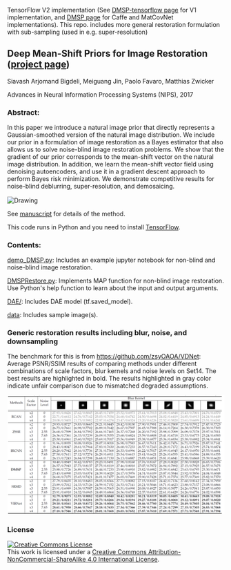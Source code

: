 TensorFlow V2 implementation (See [DMSP-tensorflow page](https://github.com/siavashBigdeli/DMSP-tensorflow) for V1 implementation, and [DMSP page](https://github.com/siavashBigdeli/DMSP) for Caffe and MatCovNet implementations).
This repo. includes more general restoration formulation with sub-sampling (used in e.g. super-resolution)
## Deep Mean-Shift Priors for Image Restoration ([project page](https://www.cs.umd.edu/~zwicker/projectpages/DeepMeanShiftPriors-NIPS17.html))

Siavash Arjomand Bigdeli, Meiguang Jin, Paolo Favaro, Matthias Zwicker

Advances in Neural Information Processing Systems (NIPS), 2017

### Abstract:
In this paper we introduce a natural image prior that directly represents a Gaussian-smoothed version of the natural image distribution. We include our prior in a formulation of image restoration as a Bayes estimator that also allows us to solve noise-blind image restoration problems. We show that the gradient of our prior corresponds to the mean-shift vector on the natural image distribution. In addition, we learn the mean-shift vector field using denoising autoencoders, and use it in a gradient descent approach to perform Bayes risk minimization. We demonstrate competitive results for noise-blind deblurring, super-resolution, and demosaicing.


<img src="https://www.cs.umd.edu/~zwicker/projectpages/DeepMeanShiftPriors-NIPS17-teaser.jpg" alt="Drawing" style="height: 500px;" align="center"/>

See [manuscript](https://papers.nips.cc/paper/6678-deep-mean-shift-priors-for-image-restoration.pdf) for details of the method.

This code runs in Python and you need to install [TensorFlow](http://www.tensorflow.org).
### Contents:

[demo_DMSP.py](https://github.com/siavashBigdeli/DMSP-TF2/blob/master/demo_DMSP.ipynb): Includes an example jupyter notebook for non-blind and noise-blind image restoration.

[DMSPRestore.py](https://github.com/siavashBigdeli/DMSP-TF2/blob/master/DMSPRestore.py): Implements MAP function for non-blind image restoration. Use Python's help function to learn about the input and output arguments.

[DAE/](https://github.com/siavashBigdeli/DMSP-TF2/tree/master/DAE/): Includes DAE model (tf.saved_model).

[data](https://github.com/siavashBigdeli/DMSP-TF2/tree/master/data): Includes sample image(s).


### Generic restoration results including blur, noise, and downsampling
The benchmark for this is from https://github.com/zsyOAOA/VDNet:
Average PSNR/SSIM results of comparing methods under different combinations of scale factors, blur kernels and noise levels on Set14. The best
results are highlighted in bold. The results highlighted in gray color indicate unfair comparison due to mismatched degraded assumptions.

<img src="data/tbl_set14.png"/>


<!---
#### Set14
| Scale factor | Noise level | Kernel 1       | Kernel 2       | Kernel 3       | Kernel 4       | Kernel 5       | Kernel 6       | Kernel 7       | Kernel 8       |
|:------------:|:-----------:|:--------------:|:--------------:|:--------------:|:--------------:|:--------------:|:--------------:|:--------------:|:--------------:|
| 2            | 0           | 30.40 / 0.8849 | 30.42 / 0.8783 | 29.23 / 0.8491 | 27.98 / 0.8160 | 27.76 / 0.8167 | 27.28 / 0.8020 | 27.50 / 0.8028 | 26.65 / 0.7706 |
| 3            | 0           | 26.57 / 0.7943 | 27.73 / 0.8137 | 27.75 / 0.8119 | 27.46 / 0.8010 | 27.07 / 0.7872 | 26.94 / 0.7892 | 27.15 / 0.7925 | 26.57 / 0.7675 |
| 3            | 2.55        | 25.88 / 0.7726 | 26.89 / 0.7631 | 26.44 / 0.7233 | 25.90 / 0.6910 | 25.82 / 0.6982 | 25.59 / 0.6842 | 25.63 / 0.6795 | 25.30 / 0.6671 |
| 3            | 7.65        | 25.43 / 0.6990 | 25.03 / 0.6374 | 24.39 / 0.6029 | 24.17 / 0.5976 | 24.31 / 0.6109 | 23.87 / 0.5844 | 23.92 / 0.5856 | 24.04 / 0.6048 |
| 4            | 0           | 24.68 / 0.7175 | 25.65 / 0.7421 | 26.01 / 0.7477 | 26.03 / 0.7469 | 25.90 / 0.7428 | 25.71 / 0.7374 | 25.77 / 0.7369 | 25.82 / 0.7370 |

#### Set5
| Scale factor | Noise level | Kernel 1       | Kernel 2       | Kernel 3       | Kernel 4       | Kernel 5       | Kernel 6       | Kernel 7       | Kernel 8       |
|:------------:|:-----------:|:--------------:|:--------------:|:--------------:|:--------------:|:--------------:|:--------------:|:--------------:|:--------------:|
| 2            | 0           | 34.20 / 0.9372 | 34.09 / 0.9342 | 32.62 / 0.9172 | 31.20 / 0.8972 | 30.54 / 0.8884 | 30.10 / 0.8768 | 30.58 / 0.8911 | 29.58 / 0.8674 |
| 3            | 0           | 30.30 / 0.8885 | 31.21 / 0.9018 | 31.10 / 0.8989 | 30.62 / 0.8894 | 30.00 / 0.8773 | 29.79 / 0.8710 | 30.21 / 0.8852 | 29.51 / 0.8663 |
| 3            | 2.55        | 28.44 / 0.8505 | 29.58 / 0.8354 | 28.79 / 0.7895 | 28.04 / 0.7588 | 27.98 / 0.7690 | 27.50 / 0.7429 | 27.72 / 0.7499 | 27.34 / 0.7442 |
| 3            | 7.65        | 28.15 / 0.7733 | 26.93 / 0.6996 | 26.13 / 0.6693 | 25.89 / 0.6718 | 26.02 / 0.6842 | 25.41 / 0.6549 | 25.63 / 0.6648 | 25.80 / 0.6940 |
| 4            | 0           | 27.47 / 0.8307 | 28.49 / 0.8531 | 28.79 / 0.8556 | 28.78 / 0.8532 | 28.67 / 0.8491 | 28.26 / 0.8352 | 28.33 / 0.8461 | 28.50 / 0.8448 |
-->



### License
<a rel="license" href="http://creativecommons.org/licenses/by-nc-sa/4.0/"><img alt="Creative Commons License" style="border-width:0" src="https://i.creativecommons.org/l/by-nc-sa/4.0/88x31.png" /></a><br />This work is licensed under a <a rel="license" href="http://creativecommons.org/licenses/by-nc-sa/4.0/">Creative Commons Attribution-NonCommercial-ShareAlike 4.0 International License</a>.
